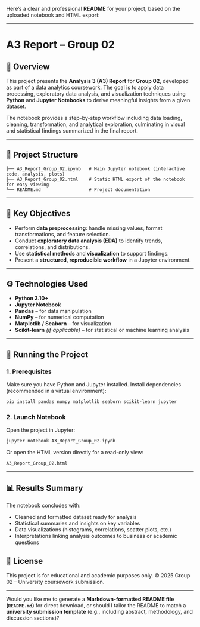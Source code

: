 Here’s a clear and professional **README** for your project, based on the uploaded notebook and HTML export:

---

# A3 Report – Group 02

## 📘 Overview

This project presents the **Analysis 3 (A3) Report** for **Group 02**, developed as part of a data analytics coursework. The goal is to apply data processing, exploratory data analysis, and visualization techniques using **Python** and **Jupyter Notebooks** to derive meaningful insights from a given dataset.

The notebook provides a step-by-step workflow including data loading, cleaning, transformation, and analytical exploration, culminating in visual and statistical findings summarized in the final report.

---

## 🧩 Project Structure

```
├── A3_Report_Group_02.ipynb   # Main Jupyter notebook (interactive code, analysis, plots)
├── A3_Report_Group_02.html    # Static HTML export of the notebook for easy viewing
└── README.md                  # Project documentation
```

---

## 🧠 Key Objectives

* Perform **data preprocessing**: handle missing values, format transformations, and feature selection.
* Conduct **exploratory data analysis (EDA)** to identify trends, correlations, and distributions.
* Use **statistical methods** and **visualization** to support findings.
* Present a **structured, reproducible workflow** in a Jupyter environment.

---

## ⚙️ Technologies Used

* **Python 3.10+**
* **Jupyter Notebook**
* **Pandas** – for data manipulation
* **NumPy** – for numerical computation
* **Matplotlib / Seaborn** – for visualization
* **Scikit-learn** *(if applicable)* – for statistical or machine learning analysis

---

## 🧪 Running the Project

### 1. Prerequisites

Make sure you have Python and Jupyter installed.
Install dependencies (recommended in a virtual environment):

```bash
pip install pandas numpy matplotlib seaborn scikit-learn jupyter
```

### 2. Launch Notebook

Open the project in Jupyter:

```bash
jupyter notebook A3_Report_Group_02.ipynb
```

Or open the HTML version directly for a read-only view:

```
A3_Report_Group_02.html
```

---

## 📊 Results Summary

The notebook concludes with:

* Cleaned and formatted dataset ready for analysis
* Statistical summaries and insights on key variables
* Data visualizations (histograms, correlations, scatter plots, etc.)
* Interpretations linking analysis outcomes to business or academic questions


## 📄 License

This project is for educational and academic purposes only.
© 2025 Group 02 – University coursework submission.

---

Would you like me to generate a **Markdown-formatted README file (`README.md`)** for direct download, or should I tailor the README to match a **university submission template** (e.g., including abstract, methodology, and discussion sections)?
